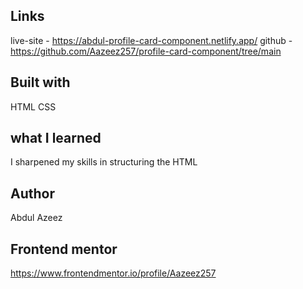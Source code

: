 ## Links

live-site - https://abdul-profile-card-component.netlify.app/
github - https://github.com/Aazeez257/profile-card-component/tree/main

## Built with

HTML
CSS

## what I learned

I sharpened my skills in structuring the HTML

## Author

Abdul Azeez

## Frontend mentor

https://www.frontendmentor.io/profile/Aazeez257

